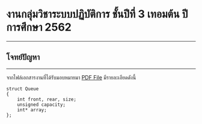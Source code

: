 # งานกลุ่มวิชาระบบปฏิบัติการ ชั้นปีที่ 3 เทอมต้น ปีการศึกษา 2562
---
## โจทย์ปัญหา
---
จากไฟล์เอกสารงานที่ได้รับมอบหมายมา [PDF File](https://github.com/ipskm/ProOS/blob/master/KU%20Assignment%201.pdf) มีรายละเอียดดังนี้

```
struct Queue 
{ 
    int front, rear, size; 
    unsigned capacity; 
    int* array; 
}; 
```